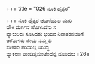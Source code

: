 +++
title = "026 ನೂಕಿ ದೈತ್ಯರ"

+++
ನೂಕಿ ದೈತ್ಯರ ಚೂಣಿಯನು ಮುರಿ  
ದೌಕಿ ದುರ್ಗವ ಹೊಗಿಸಿದೆನು ಸ  
ವ್ಯಾಕುಲರು ಸೂಸಿದರು ಭಯವ ನಿವಾತಕವಚರಿಗೆ   
ಆಕೆವಾಳರು ಜೀಯ ನಮ್ಮ ದಿ  
ವೌಕಸರ ಪರಿಯಲ್ಲ ಯುದ್ಧ  
ವ್ಯಾಕರಣ ಪಾಂಡಿತ್ಯವುಂಟೆಂದೆನ್ನ ದೂರಿದರು      ॥26॥